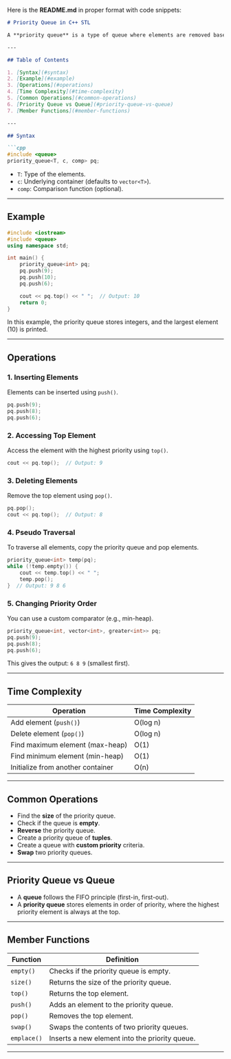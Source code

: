 Here is the **README.md** in proper format with code snippets:

```markdown
# Priority Queue in C++ STL

A **priority queue** is a type of queue where elements are removed based on their priority. By default, the element with the highest value has the highest priority (max-heap). This can be customized to suit different priority schemes.

---

## Table of Contents

1. [Syntax](#syntax)  
2. [Example](#example)  
3. [Operations](#operations)  
4. [Time Complexity](#time-complexity)  
5. [Common Operations](#common-operations)  
6. [Priority Queue vs Queue](#priority-queue-vs-queue)  
7. [Member Functions](#member-functions)

---

## Syntax

```cpp
#include <queue>
priority_queue<T, c, comp> pq;
```

- `T`: Type of the elements.
- `c`: Underlying container (defaults to `vector<T>`).
- `comp`: Comparison function (optional).

---

## Example

```cpp
#include <iostream>
#include <queue>
using namespace std;

int main() {
    priority_queue<int> pq;
    pq.push(9);
    pq.push(10);
    pq.push(6);

    cout << pq.top() << " ";  // Output: 10
    return 0;
}
```

In this example, the priority queue stores integers, and the largest element (10) is printed.

---

## Operations

### 1. Inserting Elements

Elements can be inserted using `push()`.

```cpp
pq.push(9);
pq.push(8);
pq.push(6);
```

### 2. Accessing Top Element

Access the element with the highest priority using `top()`.

```cpp
cout << pq.top();  // Output: 9
```

### 3. Deleting Elements

Remove the top element using `pop()`.

```cpp
pq.pop();
cout << pq.top();  // Output: 8
```

### 4. Pseudo Traversal

To traverse all elements, copy the priority queue and pop elements.

```cpp
priority_queue<int> temp(pq);
while (!temp.empty()) {
    cout << temp.top() << " ";
    temp.pop();
}  // Output: 9 8 6
```

### 5. Changing Priority Order

You can use a custom comparator (e.g., min-heap).

```cpp
priority_queue<int, vector<int>, greater<int>> pq;
pq.push(9);
pq.push(8);
pq.push(6);
```

This gives the output: `6 8 9` (smallest first).

---

## Time Complexity

| Operation                        | Time Complexity |
|-----------------------------------|-----------------|
| Add element (`push()`)            | O(log n)        |
| Delete element (`pop()`)          | O(log n)        |
| Find maximum element (max-heap)   | O(1)            |
| Find minimum element (min-heap)   | O(1)            |
| Initialize from another container | O(n)            |

---

## Common Operations

- Find the **size** of the priority queue.
- Check if the queue is **empty**.
- **Reverse** the priority queue.
- Create a priority queue of **tuples**.
- Create a queue with **custom priority** criteria.
- **Swap** two priority queues.

---

## Priority Queue vs Queue

- A **queue** follows the FIFO principle (first-in, first-out).
- A **priority queue** stores elements in order of priority, where the highest priority element is always at the top.

---

## Member Functions

| Function | Definition |
|----------|------------|
| `empty()` | Checks if the priority queue is empty. |
| `size()`  | Returns the size of the priority queue. |
| `top()`   | Returns the top element. |
| `push()`  | Adds an element to the priority queue. |
| `pop()`   | Removes the top element. |
| `swap()`  | Swaps the contents of two priority queues. |
| `emplace()` | Inserts a new element into the priority queue. |

---
```
